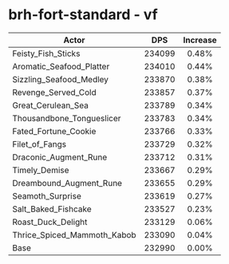 # brh-fort-standard - vf
| Actor | DPS | Increase |
|---|:---:|:---:|
|Feisty_Fish_Sticks|234099|0.48%|
|Aromatic_Seafood_Platter|234010|0.44%|
|Sizzling_Seafood_Medley|233870|0.38%|
|Revenge_Served_Cold|233857|0.37%|
|Great_Cerulean_Sea|233789|0.34%|
|Thousandbone_Tongueslicer|233783|0.34%|
|Fated_Fortune_Cookie|233766|0.33%|
|Filet_of_Fangs|233729|0.32%|
|Draconic_Augment_Rune|233712|0.31%|
|Timely_Demise|233667|0.29%|
|Dreambound_Augment_Rune|233655|0.29%|
|Seamoth_Surprise|233619|0.27%|
|Salt_Baked_Fishcake|233527|0.23%|
|Roast_Duck_Delight|233129|0.06%|
|Thrice_Spiced_Mammoth_Kabob|233090|0.04%|
|Base|232990|0.00%|
